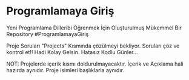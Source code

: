# Programlamaya Giriş
Yeni Programlama Dilleribi Öğrenmek İçin Oluşturulmuş Mükemmel Bir Repository #ProgramlamayaGiriş

Proje Soruları "Projects" Kısmında çözülmeyi bekliyor. Soruları çöz ve kontrol et!! Hadi Kolay Gelsin. Hatasız Kodlu Günler...

NOT: Projelerde içerik kısmı doldurulmayacaktır. İçerik ve Açıklama hali hazırda aynıdır. Proje isimleri başlıklarla aynıdır.
